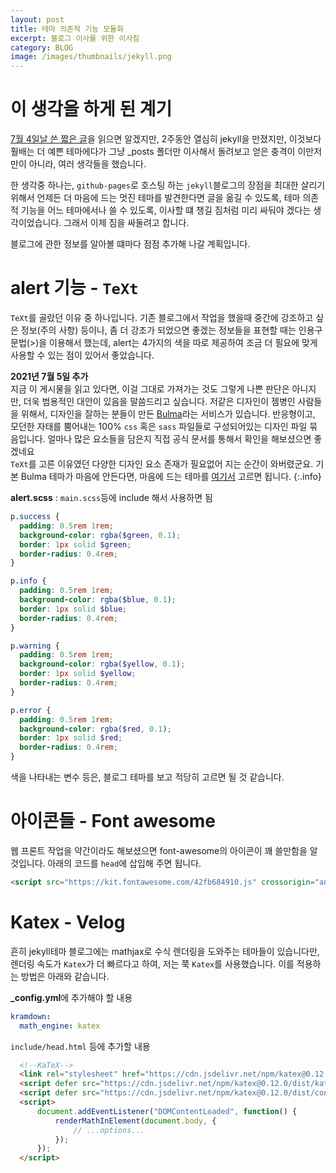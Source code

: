 ```yaml
---
layout: post
title: 테마 의존적 기능 모듈화
excerpt: 블로그 이사를 위한 이사짐
category: BLOG
image: /images/thumbnails/jekyll.png
---
```

# 이 생각을 하게 된 계기
[7월 4일날 쓴 짧은 글](https://kasterra.github.io/2021/07/04/personal.html)을 읽으면 알겠지만, 2주동안 열심히 jekyll을 만졌지만, 이것보다 훨배는 더 예쁜 테마에다가 그냥 _posts 폴더만 이사해서 돌려보고 얻은 충격이 이만저만이 아니라, 여러 생각들을 했습니다.

한 생각중 하나는, `github-pages`로 호스팅 하는 `jekyll`블로그의 장점을 최대한 살리기 위해서 언제든 더 마음에 드는 멋진 테마를 발견한다면 글을 옮길 수 있도록, 테마 의존적 기능을 어느 테마에서나 쓸 수 있도록, 이사할 떄 챙길 짐처럼 미리 싸둬야 겠다는 생각이었습니다. 그래서 이제 짐을 싸둘려고 합니다.

블로그에 관한 정보를 알아볼 떄마다 점점 추가해 나갈 계획입니다.

# alert 기능 - `TeXt` 
`TeXt`를 골랐던 이유 중 하나입니다. 기존 블로그에서 작업을 했을때 중간에 강조하고 싶은 정보(주의 사항) 등이나, 좀 더 강조가 되었으면 좋겠는 정보들을 표현할 때는 인용구 문법(>)을 이용해서 했는데, alert는 4가지의 색을 따로 제공하여 조금 더 필요에 맞게 사용할 수 있는 점이 있어서 좋았습니다.

<i class="fas fa-info-circle"></i> <strong>2021년 7월 5일 추가</strong><br>
지금 이 게시물을 읽고 있다면, 이걸 그대로 가져가는 것도 그렇게 나쁜 판단은 아니지만, 더욱 범용적인 대안이 있음을 말씀드리고 싶습니다.
저같은 디자인이 젬병인 사람들을 위해서, 디자인을 잘하는 분들이 만든 [Bulma](https://bulma.io/)라는 서비스가 있습니다. 반응형이고, 모던한 자태를 뿜어내는 100% `css` 혹은 `sass` 파일들로 구성되어있는 디자인 파일 묶음입니다. 얼마나 많은 요소들을 담은지 직접 공식 문서를 통해서 확인을 해보셨으면 좋겠네요<br>
`TeXt`를 고른 이유였던 다양한 디자인 요소 존재가 필요없어 지는 순간이 와버렸군요. 기본 Bulma 테마가 마음에 안든다면, 마음에 드는 테마를 [여기서](https://jenil.github.io/bulmaswatch/) 고르면 됩니다.
{:.info}

**alert.scss** : `main.scss`등에 include 해서 사용하면 됨
```scss
p.success {
  padding: 0.5rem 1rem;
  background-color: rgba($green, 0.1);
  border: 1px solid $green;
  border-radius: 0.4rem;
}

p.info {
  padding: 0.5rem 1rem;
  background-color: rgba($blue, 0.1);
  border: 1px solid $blue;
  border-radius: 0.4rem;
}

p.warning {
  padding: 0.5rem 1rem;
  background-color: rgba($yellow, 0.1);
  border: 1px solid $yellow;
  border-radius: 0.4rem;
}

p.error {
  padding: 0.5rem 1rem;
  background-color: rgba($red, 0.1);
  border: 1px solid $red;
  border-radius: 0.4rem;
}
```

색을 나타내는 변수 등은, 블로그 테마를 보고 적당히 고르면 될 것 같습니다. 
# 아이콘들 - Font awesome
웹 프론트 작업을 약간이라도 해보셨으면 font-awesome의 아이콘이 꽤 쓸만함을 알 것입니다. 아래의 코드를 `head`에 삽입해 주면 됩니다.
```html
<script src="https://kit.fontawesome.com/42fb684910.js" crossorigin="anonymous"></script>
```

# Katex - Velog
흔히 jekyll테마 블로그에는 mathjax로 수식 렌더링을 도와주는 테마들이 있습니다만, 렌더링 속도가 `Katex`가 더 빠르다고 하여, 저는 쭉 `Katex`를 사용했습니다. 
이를 적용하는 방법은 아래와 같습니다.

**_config.yml**에 추가해야 할 내용
```yaml
kramdown:
  math_engine: katex
```

`include/head.html` 등에 추가할 내용
```html
  <!--KaTeX-->
  <link rel="stylesheet" href="https://cdn.jsdelivr.net/npm/katex@0.12.0/dist/katex.min.css" integrity="sha384-AfEj0r4/OFrOo5t7NnNe46zW/tFgW6x/bCJG8FqQCEo3+Aro6EYUG4+cU+KJWu/X" crossorigin="anonymous">
  <script defer src="https://cdn.jsdelivr.net/npm/katex@0.12.0/dist/katex.min.js" integrity="sha384-g7c+Jr9ZivxKLnZTDUhnkOnsh30B4H0rpLUpJ4jAIKs4fnJI+sEnkvrMWph2EDg4" crossorigin="anonymous"></script>
  <script defer src="https://cdn.jsdelivr.net/npm/katex@0.12.0/dist/contrib/auto-render.min.js" integrity="sha384-mll67QQFJfxn0IYznZYonOWZ644AWYC+Pt2cHqMaRhXVrursRwvLnLaebdGIlYNa" crossorigin="anonymous"></script>
  <script>
      document.addEventListener("DOMContentLoaded", function() {
          renderMathInElement(document.body, {
              // ...options...
          });
      });
  </script>
```